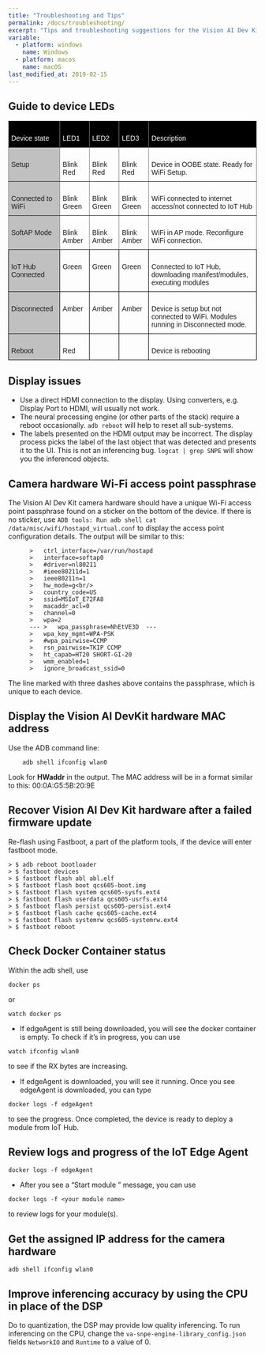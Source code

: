```yaml
---
title: "Troubleshooting and Tips"
permalink: /docs/troubleshooting/
excerpt: "Tips and troubleshooting suggestions for the Vision AI Dev Kit"
variable:
  - platform: windows
    name: Windows
  - platform: macos
    name: macOS
last_modified_at: 2019-02-15
---
```

## Guide to device LEDs
<style type="text/css">
.tg  {border-collapse:collapse;border-spacing:0;}
.tg td{font-family:Arial, sans-serif;font-size:14px;padding:10px 5px;border-style:solid;border-width:1px;overflow:hidden;word-break:normal;border-color:black;}
.tg th{font-family:Arial, sans-serif;font-size:14px;font-weight:normal;padding:10px 5px;border-style:solid;border-width:1px;overflow:hidden;word-break:normal;border-color:black;}
.tg .tg-syad{background-color:#000000;color:#ffffff;border-color:inherit;text-align:left;vertical-align:top}
.tg .tg-llyw{background-color:#c0c0c0;border-color:inherit;text-align:left;vertical-align:top}
.tg .tg-0pky{border-color:inherit;text-align:left;vertical-align:top}
.tg .tg-y6fn{background-color:#c0c0c0;text-align:left;vertical-align:top}
.tg .tg-0lax{text-align:left;vertical-align:top}
</style>
<table class="tg">
  <tr>
    <th class="tg-syad"><br>  Device state<br>  </th>
    <th class="tg-syad"><br>  LED1<br>  </th>
    <th class="tg-syad"><br>  LED2<br>  </th>
    <th class="tg-syad"><br>  LED3<br>  </th>
    <th class="tg-syad"><br>  Description<br>  </th>
  </tr>
  <tr>
    <td class="tg-llyw"><br>  Setup<br>  </td>
    <td class="tg-0pky"><br>Blink Red<br></td>
    <td class="tg-0pky"><br>Blink Red<br></td>
    <td class="tg-0pky"><br>Blink Red<br></td>
    <td class="tg-0pky"><br>Device in OOBE state. Ready for WiFi Setup.<br></td>
  </tr>
  <tr>
    <td class="tg-llyw"><br>  Connected to WiFi<br>  </td>
    <td class="tg-0pky"><br>Blink Green<br></td>
    <td class="tg-0pky"><br>Blink Green<br></td>
    <td class="tg-0pky"><br>Blink Green<br></td>
    <td class="tg-0pky"><br>WiFi connected to internet access/not connected to IoT Hub<br></td>
  </tr>
  <tr>
    <td class="tg-llyw"><br>  SoftAP Mode<br>  </td>
    <td class="tg-0pky"><br>Blink Amber<br></td>
    <td class="tg-0pky"><br>Blink Amber<br></td>
    <td class="tg-0pky"><br>Blink Amber<br></td>
    <td class="tg-0pky"><br>WiFi in AP mode. Reconfigure WiFi connection.<br></td>
  </tr>
  <tr>
    <td class="tg-y6fn"><br>  IoT Hub Connected<br>  </td>
    <td class="tg-0lax"><br>Green<br></td>
    <td class="tg-0lax"><br>Green<br></td>
    <td class="tg-0lax"><br>Green<br></td>
    <td class="tg-0lax"><br>Connected to IoT Hub, downloading manifest/modules, executing modules<br></td>
  </tr>
  <tr>
    <td class="tg-y6fn"><br>  Disconnected<br>  </td>
    <td class="tg-0lax"><br>Amber<br></td>
    <td class="tg-0lax"><br>Amber<br></td>
    <td class="tg-0lax"><br>Amber<br></td>
    <td class="tg-0lax"><br>Device is setup but not connected to WiFi. Modules running in Disconnected mode.<br></td>
  </tr>
  <tr>
    <td class="tg-y6fn"><br>  Reboot<br>  </td>
    <td class="tg-0lax"><br>Red<br></td>
    <td class="tg-0lax"><br> <br></td>
    <td class="tg-0lax"><br> <br></td>
    <td class="tg-0lax"><br>Device is rebooting<br></td>
  </tr>
</table>

## Display issues

* Use a direct HDMI connection to the display. Using converters, e.g. Display Port to HDMI, will usually not work.
* The neural processing engine (or other parts of the stack) require a reboot occasionally. `adb reboot` will help to reset all sub-systems.
* The labels presented on the HDMI output may be incorrect. The display process picks the label of the last object that was detected and presents it to the UI. This is not an inferencing bug. `logcat | grep SNPE` will show you the inferenced objects.

## Camera hardware Wi-Fi access point passphrase

The Vision AI Dev Kit camera hardware should have a unique Wi-Fi access point passphrase found on a sticker on the bottom of the device. If there is no sticker, use `ADB tools: Run adb shell cat /data/misc/wifi/hostapd_virtual.conf` to display the access point configuration details. The output will be similar to this:

```    
      >   ctrl_interface=/var/run/hostapd
      >   interface=softap0
      >   #driver=nl80211
      >   #ieee80211d=1
      >   ieee80211n=1
      >   hw_mode=g<br/>
      >   country_code=US
      >   ssid=MSIoT_E72FA8
      >   macaddr_acl=0
      >   channel=0
      >   wpa=2
      --- >   wpa_passphrase=NhEtVE3D  ---
      >   wpa_key_mgmt=WPA-PSK
      >   #wpa_pairwise=CCMP
      >   rsn_pairwise=TKIP CCMP
      >   ht_capab=HT20 SHORT-GI-20
      >   wmm_enabled=1
      >   ignore_broadcast_ssid=0
```
  The line marked with three dashes above contains the passphrase, which is unique to each device.

## Display the Vision AI DevKit hardware MAC address

Use the ADB command line:

```
    adb shell ifconfig wlan0
```

Look for **HWaddr** in the output. The MAC address will be in a format similar to this:  00:0A:G5:5B:20:9E

## Recover Vision AI Dev Kit hardware after a failed firmware update

Re-flash using Fastboot, a part of the platform tools, if the device will enter fastboot mode.

    > $ adb reboot bootloader
    > $ fastboot devices
    > $ fastboot flash abl abl.elf
    > $ fastboot flash boot qcs605-boot.img
    > $ fastboot flash system qcs605-sysfs.ext4
    > $ fastboot flash userdata qcs605-usrfs.ext4
    > $ fastboot flash persist qcs605-persist.ext4
    > $ fastboot flash cache qcs605-cache.ext4
    > $ fastboot flash systemrw qcs605-systemrw.ext4
    > $ fastboot reboot

## Check Docker Container status

Within the adb shell, use
```
docker ps
```
or
```
watch docker ps
```

* If edgeAgent is still being downloaded, you will see the docker container is empty. To check if it’s in progress, you can use

```
watch ifconfig wlan0
```
to see if the RX bytes are increasing.
* If edgeAgent is downloaded, you will see it running. Once you see edgeAgent is downloaded, you can type

```
docker logs -f edgeAgent
```
to see the progress. Once completed, the device is ready to deploy a module from IoT Hub.

## Review logs and progress of the IoT Edge Agent
```
docker logs -f edgeAgent
```

* After you see a “Start module <your module name>” message, you can use 
```
docker logs -f <your module name>
```
to review logs for your module(s).

## Get the assigned IP address for the camera hardware

    adb shell ifconfig wlan0

## Improve inferencing accuracy by using the CPU in place of the DSP
Do to quantization, the DSP may provide low quality inferencing. To run inferencing on the CPU, change the `va-snpe-engine-library_config.json` fields `NetworkIO` and `Runtime` to a value of 0.

